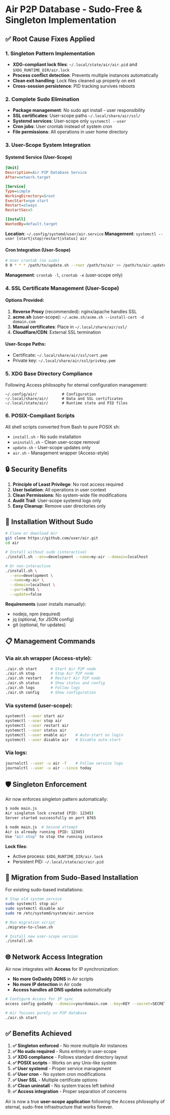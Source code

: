 # Air P2P Database - Sudo-Free & Singleton Implementation

## ✅ Root Cause Fixes Applied

### 1. **Singleton Pattern Implementation**
- **XDG-compliant lock files**: `~/.local/state/air/air.pid` and `$XDG_RUNTIME_DIR/air.lock`
- **Process conflict detection**: Prevents multiple instances automatically
- **Clean exit handling**: Lock files cleaned up properly on exit
- **Cross-session persistence**: PID tracking survives reboots

### 2. **Complete Sudo Elimination** 
- **Package management**: No sudo apt install - user responsibility
- **SSL certificates**: User-scope paths `~/.local/share/air/ssl/`
- **Systemd services**: User-scope only `systemctl --user`
- **Cron jobs**: User crontab instead of system cron
- **File permissions**: All operations in user home directory

### 3. **User-Scope System Integration**

#### **Systemd Service (User-Scope)**
```ini
[Unit]
Description=Air P2P Database Service  
After=network.target

[Service]
Type=simple
WorkingDirectory=$root
ExecStart=npm start
Restart=always
RestartSec=5

[Install]
WantedBy=default.target
```

**Location**: `~/.config/systemd/user/air.service`
**Management**: `systemctl --user [start|stop|restart|status] air`

#### **Cron Integration (User-Scope)**
```bash
# User crontab (no sudo)
0 0 * * * /path/to/update.sh --root /path/to/air >> /path/to/air.update.log 2>&1
```

**Management**: `crontab -l`, `crontab -e` (user-scope only)

### 4. **SSL Certificate Management (User-Scope)**

#### **Options Provided**:
1. **Reverse Proxy** (recommended): nginx/apache handles SSL
2. **acme.sh** (user-scope): `~/.acme.sh/acme.sh --install-cert -d domain.com`
3. **Manual certificates**: Place in `~/.local/share/air/ssl/`
4. **Cloudflare/CDN**: External SSL termination

#### **User-Scope Paths**:
- Certificate: `~/.local/share/air/ssl/cert.pem`
- Private key: `~/.local/share/air/ssl/privkey.pem`

### 5. **XDG Base Directory Compliance**

Following Access philosophy for eternal configuration management:

```
~/.config/air/           # Configuration
~/.local/share/air/      # Data and SSL certificates  
~/.local/state/air/      # Runtime state and PID files
```

### 6. **POSIX-Compliant Scripts**

All shell scripts converted from Bash to pure POSIX sh:
- `install.sh` - No sudo installation
- `uninstall.sh` - Clean user-scope removal
- `update.sh` - User-scope updates only
- `air.sh` - Management wrapper (Access-style)

## 🔒 Security Benefits

1. **Principle of Least Privilege**: No root access required
2. **User Isolation**: All operations in user context  
3. **Clean Permissions**: No system-wide file modifications
4. **Audit Trail**: User-scope systemd logs only
5. **Easy Cleanup**: Remove user directories only

## 🚀 Installation Without Sudo

```bash
# Clone or download Air
git clone https://github.com/user/air.git
cd air

# Install without sudo (interactive)
./install.sh --env=development --name=my-air --domain=localhost

# Or non-interactive
./install.sh \
  --env=development \
  --name=my-air \
  --domain=localhost \
  --port=8765 \
  --update=false
```

**Requirements** (user installs manually):
- nodejs, npm (required)
- jq (optional, for JSON config)
- git (optional, for updates)

## 📋 Management Commands

### **Via air.sh wrapper (Access-style)**:
```bash
./air.sh start      # Start Air P2P node
./air.sh stop       # Stop Air P2P node
./air.sh restart    # Restart Air P2P node
./air.sh status     # Show status and config
./air.sh logs       # Follow logs
./air.sh config     # Show configuration
```

### **Via systemd (user-scope)**:
```bash
systemctl --user start air
systemctl --user stop air
systemctl --user restart air  
systemctl --user status air
systemctl --user enable air    # Auto-start on login
systemctl --user disable air   # Disable auto-start
```

### **Via logs**:
```bash
journalctl --user -u air -f    # Follow service logs
journalctl --user -u air --since today
```

## 🛡️ Singleton Enforcement

Air now enforces singleton pattern automatically:

```bash
$ node main.js
Air singleton lock created (PID: 12345)
Server started successfully on port 8765

$ node main.js  # Second attempt
Air is already running (PID: 12345)
Use "air stop" to stop the running instance
```

**Lock files**:
- Active process: `$XDG_RUNTIME_DIR/air.lock` 
- Persistent PID: `~/.local/state/air/air.pid`

## 🔧 Migration from Sudo-Based Installation

For existing sudo-based installations:
```bash
# Stop old system service
sudo systemctl stop air
sudo systemctl disable air
sudo rm /etc/systemd/system/air.service

# Run migration script
./migrate-to-clean.sh

# Install new user-scope version
./install.sh
```

## 🌐 Network Access Integration

Air now integrates with **Access** for IP synchronization:
- **No more GoDaddy DDNS** in Air scripts
- **No more IP detection** in Air code
- **Access handles all DNS updates** automatically

```bash
# Configure Access for IP sync
access config godaddy --domain=yourdomain.com --key=KEY --secret=SECRET

# Air focuses purely on P2P database
./air.sh start
```

## ✅ Benefits Achieved

1. **✅ Singleton enforced** - No more multiple Air instances
2. **✅ No sudo required** - Runs entirely in user-scope  
3. **✅ XDG compliance** - Follows standard directory layout
4. **✅ POSIX scripts** - Works on any Unix-like system
5. **✅ User systemd** - Proper service management
6. **✅ User cron** - No system cron modifications
7. **✅ User SSL** - Multiple certificate options
8. **✅ Clean uninstall** - No system traces left behind
9. **✅ Access integration** - Proper separation of concerns

Air is now a true **user-scope application** following the Access philosophy of eternal, sudo-free infrastructure that works forever.